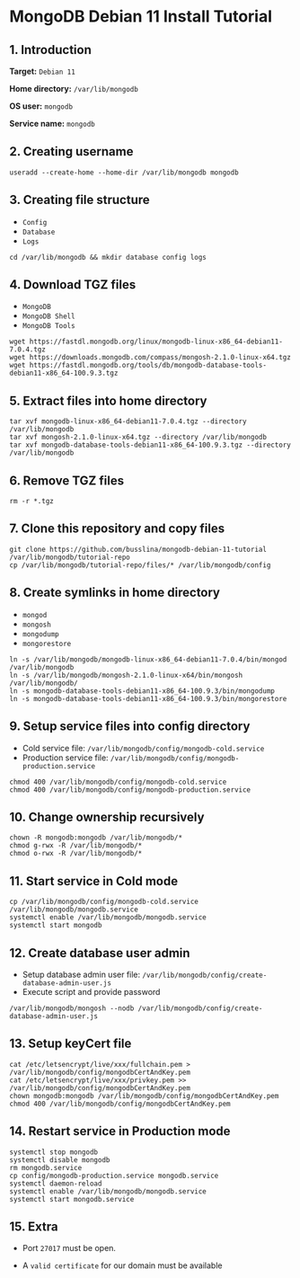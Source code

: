 # MongoDB Debian 11 Install Tutorial

## 1. Introduction

**Target:** `Debian 11`

**Home directory:** `/var/lib/mongodb`

**OS user:** `mongodb`

**Service name:** `mongodb`

## 2. Creating username

```
useradd --create-home --home-dir /var/lib/mongodb mongodb
```

## 3. Creating file structure

-   `Config`
-   `Database`
-   `Logs`

```
cd /var/lib/mongodb && mkdir database config logs
```

## 4. Download TGZ files

-   `MongoDB`
-   `MongoDB Shell`
-   `MongoDB Tools`

```
wget https://fastdl.mongodb.org/linux/mongodb-linux-x86_64-debian11-7.0.4.tgz
wget https://downloads.mongodb.com/compass/mongosh-2.1.0-linux-x64.tgz
wget https://fastdl.mongodb.org/tools/db/mongodb-database-tools-debian11-x86_64-100.9.3.tgz
```

## 5. Extract files into home directory

```
tar xvf mongodb-linux-x86_64-debian11-7.0.4.tgz --directory /var/lib/mongodb
tar xvf mongosh-2.1.0-linux-x64.tgz --directory /var/lib/mongodb
tar xvf mongodb-database-tools-debian11-x86_64-100.9.3.tgz --directory /var/lib/mongodb
```

## 6. Remove TGZ files

```
rm -r *.tgz
```

## 7. Clone this repository and copy files

```
git clone https://github.com/busslina/mongodb-debian-11-tutorial /var/lib/mongodb/tutorial-repo
cp /var/lib/mongodb/tutorial-repo/files/* /var/lib/mongodb/config
```

## 8. Create symlinks in home directory

-   `mongod`
-   `mongosh`
-   `mongodump`
-   `mongorestore`

```
ln -s /var/lib/mongodb/mongodb-linux-x86_64-debian11-7.0.4/bin/mongod /var/lib/mongodb
ln -s /var/lib/mongodb/mongosh-2.1.0-linux-x64/bin/mongosh /var/lib/mongodb/
ln -s mongodb-database-tools-debian11-x86_64-100.9.3/bin/mongodump
ln -s mongodb-database-tools-debian11-x86_64-100.9.3/bin/mongorestore
```

## 9. Setup service files into config directory

-   Cold service file: `/var/lib/mongodb/config/mongodb-cold.service`
-   Production service file: `/var/lib/mongodb/config/mongodb-production.service`

```
chmod 400 /var/lib/mongodb/config/mongodb-cold.service
chmod 400 /var/lib/mongodb/config/mongodb-production.service
```

## 10. Change ownership recursively

```
chown -R mongodb:mongodb /var/lib/mongodb/*
chmod g-rwx -R /var/lib/mongodb/*
chmod o-rwx -R /var/lib/mongodb/*
```

## 11. Start service in Cold mode

```
cp /var/lib/mongodb/config/mongodb-cold.service /var/lib/mongodb/mongodb.service
systemctl enable /var/lib/mongodb/mongodb.service
systemctl start mongodb
```

## 12. Create database user admin

-   Setup database admin user file: `/var/lib/mongodb/config/create-database-admin-user.js `
-   Execute script and provide password

```
/var/lib/mongodb/mongosh --nodb /var/lib/mongodb/config/create-database-admin-user.js
```

## 13. Setup keyCert file

```
cat /etc/letsencrypt/live/xxx/fullchain.pem > /var/lib/mongodb/config/mongodbCertAndKey.pem
cat /etc/letsencrypt/live/xxx/privkey.pem >> /var/lib/mongodb/config/mongodbCertAndKey.pem
chown mongodb:mongodb /var/lib/mongodb/config/mongodbCertAndKey.pem
chmod 400 /var/lib/mongodb/config/mongodbCertAndKey.pem
```

## 14. Restart service in Production mode

```
systemctl stop mongodb 
systemctl disable mongodb 
rm mongodb.service 
cp config/mongodb-production.service mongodb.service 
systemctl daemon-reload 
systemctl enable /var/lib/mongodb/mongodb.service 
systemctl start mongodb.service
```

## 15. Extra

-   Port `27017` must be open. 


-   A `valid certificate` for our domain must be available 